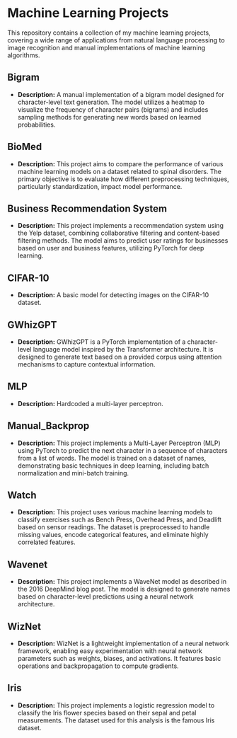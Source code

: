 # Machine Learning Projects

This repository contains a collection of my machine learning projects, covering a wide range of applications from natural language processing to image recognition and manual implementations of machine learning algorithms.

## Bigram
- **Description:** A manual implementation of a bigram model designed for character-level text generation. The model utilizes a heatmap to visualize the frequency of character pairs (bigrams) and includes sampling methods for generating new words based on learned probabilities.

## BioMed
- **Description:** This project aims to compare the performance of various machine learning models on a dataset related to spinal disorders. The primary objective is to evaluate how different preprocessing techniques, particularly standardization, impact model performance.

## Business Recommendation System
- **Description:** This project implements a recommendation system using the Yelp dataset, combining collaborative filtering and content-based filtering methods. The model aims to predict user ratings for businesses based on user and business features, utilizing PyTorch for deep learning.


## CIFAR-10
- **Description:** A basic model for detecting images on the CIFAR-10 dataset.

## GWhizGPT
- **Description:** GWhizGPT is a PyTorch implementation of a character-level language model inspired by the Transformer architecture. It is designed to generate text based on a provided corpus using attention mechanisms to capture contextual information.

## MLP
- **Description:** Hardcoded a multi-layer perceptron.

## Manual_Backprop
- **Description:** This project implements a Multi-Layer Perceptron (MLP) using PyTorch to predict the next character in a sequence of characters from a list of words. The model is trained on a dataset of names, demonstrating basic techniques in deep learning, including batch normalization and mini-batch training.

## Watch
- **Description:** This project uses various machine learning models to classify exercises such as Bench Press, Overhead Press, and Deadlift based on sensor readings. The dataset is preprocessed to handle missing values, encode categorical features, and eliminate highly correlated features.

## Wavenet
- **Description:** This project implements a WaveNet model as described in the 2016 DeepMind blog post. The model is designed to generate names based on character-level predictions using a neural network architecture.

## WizNet
- **Description:** WizNet is a lightweight implementation of a neural network framework, enabling easy experimentation with neural network parameters such as weights, biases, and activations. It features basic operations and backpropagation to compute gradients.

## Iris
- **Description:** This project implements a logistic regression model to classify the Iris flower species based on their sepal and petal measurements. The dataset used for this analysis is the famous Iris dataset.




